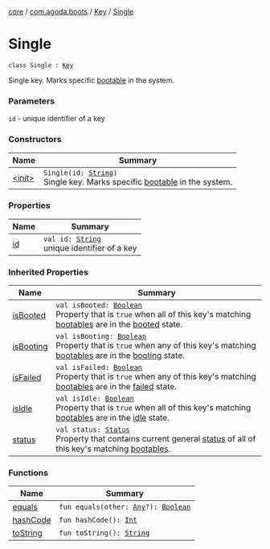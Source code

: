 [core](../../../index.md) / [com.agoda.boots](../../index.md) / [Key](../index.md) / [Single](./index.md)

# Single

`class Single : `[`Key`](../index.md)

Single key. Marks specific [bootable](../../-bootable/index.md) in the system.

### Parameters

`id` - unique identifier of a key

### Constructors

| Name | Summary |
|---|---|
| [&lt;init&gt;](-init-.md) | `Single(id: `[`String`](https://kotlinlang.org/api/latest/jvm/stdlib/kotlin/-string/index.html)`)`<br>Single key. Marks specific [bootable](../../-bootable/index.md) in the system. |

### Properties

| Name | Summary |
|---|---|
| [id](id.md) | `val id: `[`String`](https://kotlinlang.org/api/latest/jvm/stdlib/kotlin/-string/index.html)<br>unique identifier of a key |

### Inherited Properties

| Name | Summary |
|---|---|
| [isBooted](../is-booted.md) | `val isBooted: `[`Boolean`](https://kotlinlang.org/api/latest/jvm/stdlib/kotlin/-boolean/index.html)<br>Property that is `true` when all of this key's matching [bootables](../../-bootable/index.md) are in the [booted](../../-status/-booted/index.md) state. |
| [isBooting](../is-booting.md) | `val isBooting: `[`Boolean`](https://kotlinlang.org/api/latest/jvm/stdlib/kotlin/-boolean/index.html)<br>Property that is `true` when any of this key's matching [bootables](../../-bootable/index.md) are in the [booting](../../-status/-booting/index.md) state. |
| [isFailed](../is-failed.md) | `val isFailed: `[`Boolean`](https://kotlinlang.org/api/latest/jvm/stdlib/kotlin/-boolean/index.html)<br>Property that is `true` when any of this key's matching [bootables](../../-bootable/index.md) are in the [failed](../../-status/-failed/index.md) state. |
| [isIdle](../is-idle.md) | `val isIdle: `[`Boolean`](https://kotlinlang.org/api/latest/jvm/stdlib/kotlin/-boolean/index.html)<br>Property that is `true` when all of this key's matching [bootables](../../-bootable/index.md) are in the [idle](../../-status/-idle/index.md) state. |
| [status](../status.md) | `val status: `[`Status`](../../-status/index.md)<br>Property that contains current general [status](../../-status/index.md) of all of this key's matching [bootables](../../-bootable/index.md). |

### Functions

| Name | Summary |
|---|---|
| [equals](equals.md) | `fun equals(other: `[`Any`](https://kotlinlang.org/api/latest/jvm/stdlib/kotlin/-any/index.html)`?): `[`Boolean`](https://kotlinlang.org/api/latest/jvm/stdlib/kotlin/-boolean/index.html) |
| [hashCode](hash-code.md) | `fun hashCode(): `[`Int`](https://kotlinlang.org/api/latest/jvm/stdlib/kotlin/-int/index.html) |
| [toString](to-string.md) | `fun toString(): `[`String`](https://kotlinlang.org/api/latest/jvm/stdlib/kotlin/-string/index.html) |
